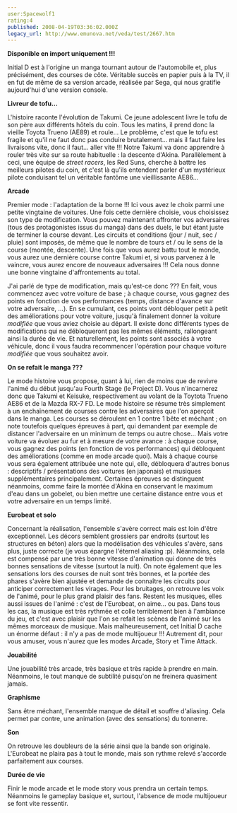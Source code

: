 ```yaml
---
user:Spacewolf1
rating:4
published: 2008-04-19T03:36:02.000Z
legacy_url: http://www.emunova.net/veda/test/2667.htm
---
```

**Disponible en import uniquement !!!**  

  

Initial D est à l'origine un manga tournant autour de l'automobile et, plus précisément, des courses de côte. Véritable succès en papier puis à la TV, il en fut de même de sa version arcade, réalisée par Sega, qui nous gratifie aujourd'hui d'une version console.  

  

**Livreur de tofu...**  

L'histoire raconte l'évolution de Takumi. Ce jeune adolescent livre le tofu de son père aux différents hôtels du coin. Tous les matins, il prend donc la vieille Toyota Trueno (AE89) et roule... Le problème, c'est que le tofu est fragile et qu'il ne faut donc pas conduire brutalement... mais il faut faire les livraisons vite, donc il faut... aller vite !!! Notre Takumi va donc apprendre à rouler très vite sur sa route habituelle : la descente d'Akina. Parallèlement à ceci, une équipe de _street racers_, les Red Suns, cherche à battre les meilleurs pilotes du coin, et c'est là qu'ils entendent parler d'un mystérieux pilote conduisant tel un véritable fantôme une vieillissante AE86...  

  

**Arcade**  

Premier mode : l'adaptation de la borne !!! Ici vous avez le choix parmi une petite vingtaine de voitures. Une fois cette dernière choisie, vous choisissez son type de modification. Vous pouvez maintenant affronter vos adversaires (tous des protagonistes issus du manga) dans des duels, le but étant juste de terminer la course devant. Les circuits et conditions (jour / nuit, sec / pluie) sont imposés, de même que le nombre de tours et / ou le sens de la course (montée, descente). Une fois que vous aurez battu tout le monde, vous aurez une dernière course contre Takumi et, si vous parvenez à le vaincre, vous aurez encore de nouveaux adversaires !!! Cela nous donne une bonne vingtaine d'affrontements au total.  

J'ai parlé de type de modification, mais qu'est-ce donc ??? En fait, vous commencez avec votre voiture de base ; à chaque course, vous gagnez des points en fonction de vos performances (temps, distance d'avance sur votre adversaire, ...). En se cumulant, ces points vont débloquer petit à petit des améliorations pour votre voiture, jusqu'à finalement donner la voiture _modifiée_ que vous aviez choisie au départ. Il existe donc différents types de modifications qui ne débloqueront pas les mêmes éléments, rallongeant ainsi la durée de vie. Et naturellement, les points sont associés à votre véhicule, donc il vous faudra recommencer l'opération pour chaque voiture _modifiée_ que vous souhaitez avoir.  

  

**On se refait le manga ???**  

Le mode histoire vous propose, quant à lui, rien de moins que de revivre l'animé du début jusqu'au Fourth Stage (le Project D). Vous n'incarnerez donc que Takumi et Keisuke, respectivement au volant de la Toytota Trueno AE86 et de la Mazda RX-7 FD. Le mode histoire se résume très simplement à un enchaînement de courses contre les adversaires que l'on aperçoit dans le manga. Les courses se déroulent en 1 contre 1 bête et méchant ; on note toutefois quelques épreuves à part, qui demandent par exemple de distancer l'adversaire en un minimum de temps ou autre chose... Mais votre voiture va évoluer au fur et à mesure de votre avance : à chaque course, vous gagnez des points (en fonction de vos performances) qui débloquent des améliorations (comme en mode arcade quoi). Mais à chaque course vous sera également attribuée une note qui, elle, débloquera d'autres bonus : descriptifs / présentations des voitures (en japonais) et musiques supplémentaires principalement. Certaines épreuves se distinguent néanmoins, comme faire la montée d'Akina en conservant le maximum d'eau dans un gobelet, ou bien mettre une certaine distance entre vous et votre adversaire en un temps limité.  

  

**Eurobeat et solo**  

Concernant la réalisation, l'ensemble s'avère correct mais est loin d'être exceptionnel. Les décors semblent grossiers par endroits (surtout les structures en béton) alors que la modélisation des véhicules s'avère, sans plus, juste correcte (je vous épargne l'éternel aliasing :p). Néanmoins, cela est compensé par une très bonne vitesse d'animation qui donne de très bonnes sensations de vitesse (surtout la nuit). On note également que les sensations lors des courses de nuit sont très bonnes, et la portée des phares s'avère bien ajustée et demande de connaître les circuits pour anticiper correctement les virages. Pour les bruitages, on retrouve les voix de l'animé, pour le plus grand plaisir des fans. Restent les musiques, elles aussi issues de l'animé : c'est de l'Eurobeat, on aime... ou pas. Dans tous les cas, la musique est très rythmée et colle terriblement bien à l'ambiance du jeu, et c'est avec plaisir que l'on se refait les scènes de l'animé sur les mêmes morceaux de musique. Mais malheureusement, cet Initial D cache un énorme défaut : il n'y a pas de mode multijoueur !!! Autrement dit, pour vous amuser, vous n'aurez que les modes Arcade, Story et Time Attack.  

  

  

**Jouabilité**  

Une jouabilité très arcade, très basique et très rapide à prendre en main. Néanmoins, le tout manque de subtilité puisqu'on ne freinera quasiment jamais.  

**Graphisme**  

Sans être méchant, l'ensemble manque de détail et souffre d'aliasing. Cela permet par contre, une animation (avec des sensations) du tonnerre.  

**Son**  

On retrouve les doubleurs de la série ainsi que la bande son originale. L'Eurobeat ne plaira pas à tout le monde, mais son rythme relevé s'accorde parfaitement aux courses.  

**Durée de vie**  

Finir le mode arcade et le mode story vous prendra un certain temps. Néanmoins le gameplay basique et, surtout, l'absence de mode multijoueur se font vite ressentir.